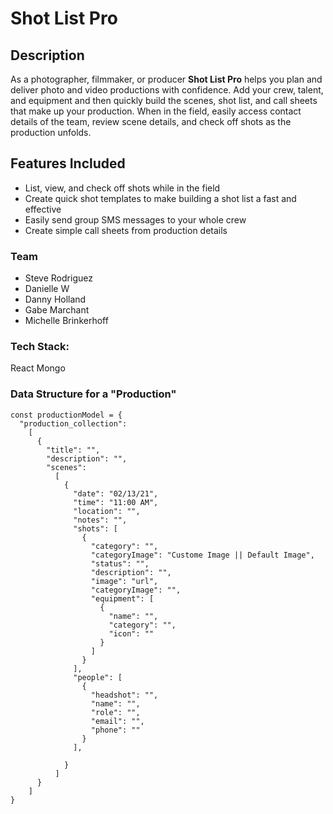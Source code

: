 # Shot List Pro

## Description

As a photographer, filmmaker, or producer **Shot List Pro** helps you plan and deliver photo and video productions with confidence. Add your crew, talent, and equipment and then quickly build the scenes, shot list, and call sheets that make up your production. When in the field, easily access contact details of the team, review scene details, and check off shots as the production unfolds.

## Features Included

- List, view, and check off shots while in the field
- Create quick shot templates to make building a shot list a fast and effective
- Easily send group SMS messages to your whole crew
- Create simple call sheets from production details

### Team

- Steve Rodriguez
- Danielle W
- Danny Holland
- Gabe Marchant
- Michelle Brinkerhoff

### Tech Stack:

React
Mongo

### Data Structure for a "Production"

```JS
const productionModel = {
  "production_collection":
    [
      {
        "title": "",
        "description": "",
        "scenes":
          [
            {
              "date": "02/13/21",
              "time": "11:00 AM",
              "location": "",
              "notes": "",
              "shots": [
                {
                  "category": "",
                  "categoryImage": "Custome Image || Default Image",
                  "status": "",
                  "description": "",
                  "image": "url",
                  "categoryImage": "",
                  "equipment": [
                    {
                      "name": "",
                      "category": "",
                      "icon": ""
                    }
                  ]
                }
              ],
              "people": [
                {
                  "headshot": "",
                  "name": "",
                  "role": "",
                  "email": "",
                  "phone": ""
                }
              ],

            }
          ]
      }
    ]
}
```
